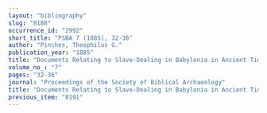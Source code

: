 ```yaml
---
layout: "bibliography"
slug: "8188"
occurrence_id: "2992"
short_title: "PSBA 7 (1885), 32-36"
author: "Pinches, Theophilus G."
publication_year: "1885"
title: "Documents Relating to Slave-Dealing in Babylonia in Ancient Times"
volume_no_: "7"
pages: "32-36"
journal: "Proceedings of the Society of Biblical Archaeology"
title: "Documents Relating to Slave-Dealing in Babylonia in Ancient Times"
previous_item: "8191"
---
```

